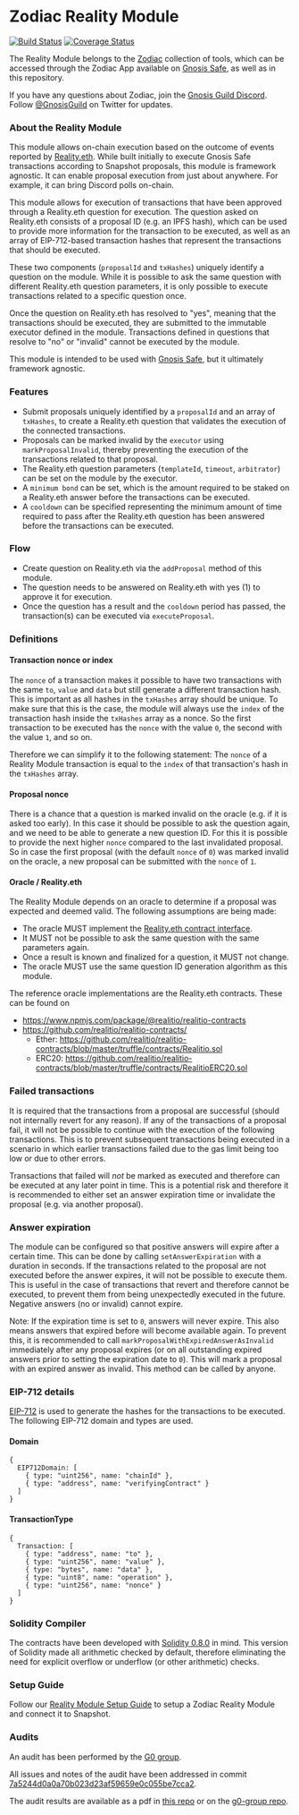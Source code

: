 # Zodiac Reality Module
[![Build Status](https://github.com/gnosis/dao-module/workflows/dao-module/badge.svg?branch=main)](https://github.com/gnosis/dao-module/actions)
[![Coverage Status](https://coveralls.io/repos/github/gnosis/dao-module/badge.svg?branch=main)](https://coveralls.io/github/gnosis/dao-module)

The Reality Module belongs to the [Zodiac](https://github.com/gnosis/zodiac) collection of tools, which can be accessed through the Zodiac App available on [Gnosis Safe](https://gnosis-safe.io/), as well as in this repository. 

If you have any questions about Zodiac, join the [Gnosis Guild Discord](https://discord.gg/wwmBWTgyEq). Follow [@GnosisGuild](https://twitter.com/gnosisguild) on Twitter for updates.

### About the Reality Module

This module allows on-chain execution based on the outcome of events reported by [Reality.eth](https://reality.eth.link/). While built initially to execute Gnosis Safe transactions according to Snapshot proposals, this module is framework agnostic. It can enable proposal execution from just about anywhere. For example, it can bring Discord polls on-chain. 

This module allows for execution of transactions that have been approved through a Reality.eth question for execution. The question asked on Reality.eth consists of a proposal ID (e.g. an IPFS hash), which can be used to provide more information for the transaction to be executed, as well as an array of EIP-712-based transaction hashes that represent the transactions that should be executed.

These two components (`proposalId` and `txHashes`) uniquely identify a question on the module. While it is possible to ask the same question with different Reality.eth question parameters, it is only possible to execute transactions related to a specific question once.

Once the question on Reality.eth has resolved to "yes", meaning that the transactions should be executed, they are submitted to the immutable executor defined in the module. Transactions defined in questions that resolve to "no" or "invalid" cannot be executed by the module.

This module is intended to be used with [Gnosis Safe](https://github.com/gnosis/safe-contracts), but it ultimately framework agnostic.

### Features
- Submit proposals uniquely identified by a `proposalId` and an array of `txHashes`, to create a Reality.eth question that validates the execution of the connected transactions.
- Proposals can be marked invalid by the `executor` using `markProposalInvalid`, thereby preventing the execution of the transactions related to that proposal.
- The Reality.eth question parameters (`templateId`, `timeout`, `arbitrator`) can be set on the module by the executor.
- A `minimum bond` can be set, which is the amount required to be staked on a Reality.eth answer before the transactions can be executed.
- A `cooldown` can be specified representing the minimum amount of time required to pass after the Reality.eth question has been answered before the transactions can be executed.

### Flow
- Create question on Reality.eth via the `addProposal` method of this module.
- The question needs to be answered on Reality.eth with yes (1) to approve it for execution.
- Once the question has a result and the `cooldown` period has passed, the transaction(s) can be executed via `executeProposal`.

### Definitions

#### Transaction nonce or index

The `nonce` of a transaction makes it possible to have two transactions with the same `to`, `value` and `data` but still generate a different transaction hash. This is important as all hashes in the `txHashes` array should be unique. To make sure that this is the case, the module will always use the `index` of the transaction hash inside the `txHashes` array as a nonce. So the first transaction to be executed has the `nonce` with the value `0`, the second with the value `1`, and so on.

Therefore we can simplify it to the following statement: The `nonce` of a Reality Module transaction is equal to the `index` of that transaction's hash in the `txHashes` array.

#### Proposal nonce

There is a chance that a question is marked invalid on the oracle (e.g. if it is asked too early). In this case it should be possible to ask the question again, and we need to be able to generate a new question ID. For this it is possible to provide the next higher `nonce` compared to the last invalidated proposal. So in case the first proposal (with the default `nonce` of `0`) was marked invalid on the oracle, a new proposal can be submitted with the `nonce` of `1`.

#### Oracle / Reality.eth

The Reality Module depends on an oracle to determine if a proposal was expected and deemed valid. The following assumptions are being made:
- The oracle MUST implement the [Reality.eth contract interface](./contracts/interfaces/Realitio.sol).
- It MUST not be possible to ask the same question with the same parameters again.
- Once a result is known and finalized for a question, it MUST not change.
- The oracle MUST use the same question ID generation algorithm as this module.

The reference oracle implementations are the Reality.eth contracts. These can be found on
- https://www.npmjs.com/package/@realitio/realitio-contracts
- https://github.com/realitio/realitio-contracts/
  - Ether: https://github.com/realitio/realitio-contracts/blob/master/truffle/contracts/Realitio.sol
  - ERC20: https://github.com/realitio/realitio-contracts/blob/master/truffle/contracts/RealitioERC20.sol

### Failed transactions

It is required that the transactions from a proposal are successful (should not internally revert for any reason). If any of the transactions of a proposal fail, it will not be possible to continue with the execution of the following transactions. This is to prevent subsequent transactions being executed in a scenario in which earlier transactions failed due to the gas limit being too low or due to other errors.

Transactions that failed will *not* be marked as executed and therefore can be executed at any later point in time. This is a potential risk and therefore it is recommended to either set an answer expiration time or invalidate the proposal (e.g. via another proposal).

### Answer expiration

The module can be configured so that positive answers will expire after a certain time. This can be done by calling `setAnswerExpiration` with a duration in seconds. If the transactions related to the proposal are not executed before the answer expires, it will not be possible to execute them. This is useful in the case of transactions that revert and therefore cannot be executed, to prevent them from being unexpectedly executed in the future. Negative answers (no or invalid) cannot expire.

Note: If the expiration time is set to `0`, answers will never expire. This also means answers that expired before will become available again. To prevent this, it is recommended to call `markProposalWithExpiredAnswerAsInvalid` immediately after any proposal expires (or on all outstanding expired answers prior to setting the expiration date to `0`). This will mark a proposal with an expired answer as invalid. This method can be called by anyone.


### EIP-712 details

[EIP-712](https://github.com/Ethereum/EIPs/blob/master/EIPS/eip-712.md) is used to generate the hashes for the transactions to be executed. The following EIP-712 domain and types are used.

#### Domain

```
{
  EIP712Domain: [
    { type: "uint256", name: "chainId" },
    { type: "address", name: "verifyingContract" }
  ]
}
```

#### TransactionType

```
{
  Transaction: [
    { type: "address", name: "to" },
    { type: "uint256", name: "value" },
    { type: "bytes", name: "data" },
    { type: "uint8", name: "operation" },
    { type: "uint256", name: "nonce" }
  ]
}
```

### Solidity Compiler

The contracts have been developed with [Solidity 0.8.0](https://github.com/ethereum/solidity/releases/tag/v0.8.0) in mind. This version of Solidity made all arithmetic checked by default, therefore eliminating the need for explicit overflow or underflow (or other arithmetic) checks.

### Setup Guide

Follow our [Reality Module Setup Guide](./docs/setup_guide.md) to setup a Zodiac Reality Module and connect it to Snapshot.

### Audits

An audit has been performed by the [G0 group](https://github.com/g0-group).

All issues and notes of the audit have been addressed in commit [7a5244d0a0a70b023d23af59659e0c055be7cca2](https://github.com/gnosis/dao-module/commit/7a5244d0a0a70b023d23af59659e0c055be7cca2).

The audit results are available as a pdf in [this repo](./docs/GnosisDaoRealitioModuleMar2021.pdf) or on the [g0-group repo](https://github.com/g0-group/Audits/blob/4e172e8b44012c6bf2346e9925df5e0f27a40d7a/GnosisDaoRealitioModuleMar2021.pdf).
